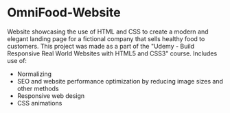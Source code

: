 # OmniFood-Website

Website showcasing the use of HTML and CSS to create a modern and elegant landing page for a fictional company that sells healthy food to customers.
This project was made as a part of the "Udemy - Build Responsive Real World Websites with HTML5 and CSS3" course.
Includes use of:
- Normalizing
- SEO and website performance optimization by reducing image sizes and other methods
- Responsive web design
- CSS animations
